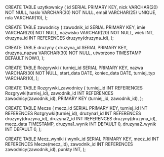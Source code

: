 CREATE TABLE uzytkownicy (
    id SERIAL PRIMARY KEY,
    nick VARCHAR(20) NOT NULL,
    haslo VARCHAR(30) NOT NULL,
    email VARCHAR(25) UNIQUE,
    rola VARCHAR(10),
);

CREATE TABLE zawodnicy (
    zawodnik_id SERIAL PRIMARY KEY,
    imie VARCHAR(20) NOT NULL,
    nazwisko VARCHAR(20) NOT NULL,
    wiek INT,
    druzyna_id INT REFERENCES druzyny(druzyna_id),
);

CREATE TABLE druzyny (
    druzyna_id SERIAL PRIMARY KEY,
    druzyna_nazwa VARCHAR(30) NOT NULL,
    utworzono TIMESTAMP DEFAULT NOW(),
);

CREATE TABLE Rozgrywki (
    turniej_id SERIAL PRIMARY KEY,
    nazwa VARCHAR(30) NOT NULL,
    start_data DATE,
    koniec_data DATE,
    turniej_typ VARCHAR(10),
);

CREATE TABLE Rozgrywki_zawodnicy (
    turniej_id INT REFERENCES Rozgrywki(turniej_id),
    zawodnik_id INT REFERENCES zawodnicy(zawodnik_id),
    PRIMARY KEY (turniej_id, zawodnik_id),
);

CREATE TABLE Mecze (
    mecz_id SERIAL PRIMARY KEY,
    turniej_id INT REFERENCES Rozgrywki(turniej_id),
    druzyna1_id INT REFERENCES druzyny(druzyna_id),
    druzyna2_id INT REFERENCES druzyny(druzyna_id),
    mecz_data TIMESTAMP,
    druzyna1_wynik INT DEFAULT 0,
    druzyna2_wynik INT DEFAULT 0,
);

CREATE TABLE Mecz_wyniki (
    wynik_id SERIAL PRIMARY KEY,
    mecz_id INT REFERENCES Mecze(mecz_id),
    zawodnik_id INT REFERENCES zawodnicy(zawodnik_id),
    punkty INT,
);
